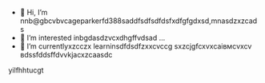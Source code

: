 - 👋 Hi, I’m nnb@gbcvbvcageparkerfd388saddfsdfsdfdsfxdfgfgdxsd,mnasdzxzcads
- 👀 I’m interested inbgdasdzvcxdhgffvdsad ...
- 🌱 I’m currentlyxzcczx learninsdfdsdfzxxcvccg sxzcjgfcxvxcаівмсvxcv
вdssfddsffdvvkjacxzcaasdc
<!---zxcxzcпмbcvbcvbcvxv
gagep,/rker388/gaczxcx `README.md` (cxzthis file) appears on your GitHub prafgofile.
You can click the Preview link to take a look at your changes.іваdfsfds
--->
yilfhhtucgt
